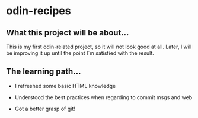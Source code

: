 # odin-recipes

## What this project will be about...

This is my first odin-related project, so it will not look good at all. Later, I will be improving it up until the point I`m satisfied with the result.

## The learning path...

* I refreshed some basic HTML knowledge

* Understood the best practices when regarding to commit msgs and web 

* Got a better grasp of git!
